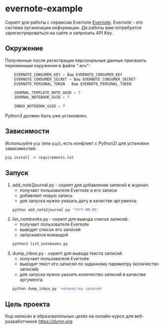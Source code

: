 # evernote-example
Скрипт для работы с сервисом Evernote [Evernote](https://evernote.com).
Evernote - это система организации информации.
Дя работы вам потребуется зарегистрироваться на сайте и запросить API Key.

## Окружение

Полученные после регистрации персональные данные присвоить переменным окружения в файле ".env":
```python
    EVERNOTE_CONSUMER_KEY = Ваш EVERNOTE_CONSUMER_KEY
    EVERNOTE_CONSUMER_SECRET = Ваш EVERNOTE_CONSUMER_SECRET
    EVERNOTE_PERSONAL_TOKEN - Ваш EVERNOTE_PERSONAL_TOKEN

    JOURNAL_TEMPLATE_NOTE_GUID = ?
    JOURNAL_NOTEBOOK_GUID = ?

    INBOX_NOTEBOOK_GUID = ?
```
Python3 должен быть уже установлен.

## Зависимости
Используйте `pip` (или `pip3`, есть конфликт с Python2) для установки зависимостей:
```python
pip install -r requirements.txt
```

## Запуск
1) add_note2journal.py - скрипт для добавления записей в журнал:
    - получает пользователя Evernote и его записи
    - добавляет новую запись
    - для запуска нужно указать дату в качестве аргумента:
   ```python
   python add_note2journal.py 'YYYY-MM-DD'
   ```
2) list_notebooks.py - скрипт для вывода списка записей:
    - получает пользователя Evernote
    - выводит список его записей
    - запускается командой 
    ```python
    python3 list_notebooks.py
    ```
3) dump_inbox.py - скрипт для вывода текста записей:
    - получает пользователя Evernote
    - выводит текст его записей по заданному параметру (количество записей)
    - для запуска нужно указать количество записей в качестве аргумента:
   ```python
   python dump_inbox.py 'количество записей'
   ```

## Цель проекта
Код написан в образовательных целях на онлайн-курсе для веб-разработчиков https://dvmn.org
